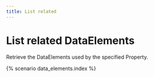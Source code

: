 ```yaml
---
title: List related
---
```


# List related DataElements

Retrieve the DataElements used by the specified Property.

{% scenario data_elements.index %}
